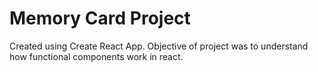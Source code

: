 # Memory Card Project

Created using Create React App. Objective of project was to understand how functional components work in react.
